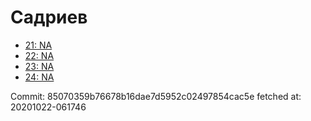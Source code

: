 # Садриев
- [21: NA](21.md)
- [22: NA](22.md)
- [23: NA](23.md)
- [24: NA](24.md)

Commit: 85070359b76678b16dae7d5952c02497854cac5e
 fetched at: 20201022-061746
